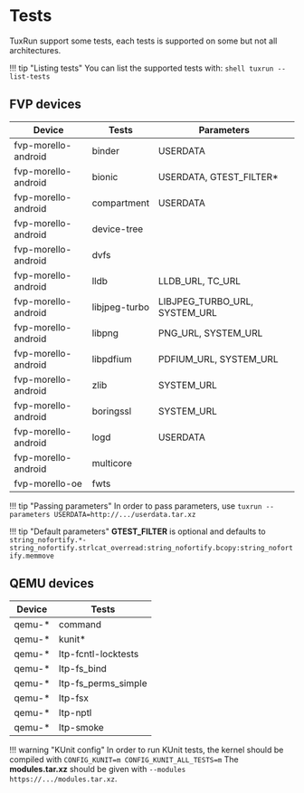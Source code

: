 # Tests

TuxRun support some tests, each tests is supported on some but not all architectures.

!!! tip "Listing tests"
    You can list the supported tests with:
    ```shell
    tuxrun --list-tests
    ```

## FVP devices

Device              | Tests        | Parameters                   |
--------------------|--------------|------------------------------|
fvp-morello-android | binder       | USERDATA                     |
fvp-morello-android | bionic       | USERDATA, GTEST_FILTER\*     |
fvp-morello-android | compartment  | USERDATA                     |
fvp-morello-android | device-tree  |                              |
fvp-morello-android | dvfs         |                              |
fvp-morello-android | lldb         | LLDB_URL, TC_URL             |
fvp-morello-android | libjpeg-turbo| LIBJPEG_TURBO_URL, SYSTEM_URL|
fvp-morello-android | libpng       | PNG_URL, SYSTEM_URL          |
fvp-morello-android | libpdfium    | PDFIUM_URL, SYSTEM_URL       |
fvp-morello-android | zlib         | SYSTEM_URL                   |
fvp-morello-android | boringssl    | SYSTEM_URL                   |
fvp-morello-android | logd         | USERDATA                     |
fvp-morello-android | multicore    |                              |
fvp-morello-oe      | fwts         |                              |

!!! tip "Passing parameters"
    In order to pass parameters, use `tuxrun --parameters USERDATA=http://.../userdata.tar.xz`

!!! tip "Default parameters"
    **GTEST_FILTER** is optional and defaults to
    ```
    string_nofortify.*-string_nofortify.strlcat_overread:string_nofortify.bcopy:string_nofortify.memmove
    ```

## QEMU devices

Device  | Tests               |
--------|---------------------|
qemu-\* | command             |
qemu-\* | kunit\*             |
qemu-\* | ltp-fcntl-locktests |
qemu-\* | ltp-fs_bind         |
qemu-\* | ltp-fs_perms_simple |
qemu-\* | ltp-fsx             |
qemu-\* | ltp-nptl            |
qemu-\* | ltp-smoke           |

!!! warning "KUnit config"
    In order to run KUnit tests, the kernel should be compiled with
    ```
    CONFIG_KUNIT=m
    CONFIG_KUNIT_ALL_TESTS=m
    ```
    The **modules.tar.xz** should be given with `--modules https://.../modules.tar.xz`.
